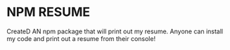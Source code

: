 # NPM RESUME

CreateD AN npm package that will print out my resume.  Anyone can install my code and print out a resume from their console!


